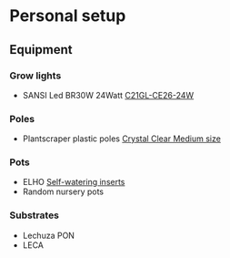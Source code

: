 # Personal setup
## Equipment
### Grow lights
* SANSI Led BR30W 24Watt [C21GL-CE26-24W](https://www.sansiled.com/products/br30-24w-led-grow-light-bulb)
### Poles
* Plantscraper plastic poles [Crystal Clear Medium size](https://plantscraper.com/products/plantscraper-moss-poles)
### Pots
* ELHO [Self-watering inserts](https://www.elho.com/be/producten/self-watering-insert/self-watering-insert-17cm-living-black)
* Random nursery pots
### Substrates
* Lechuza PON
* LECA
